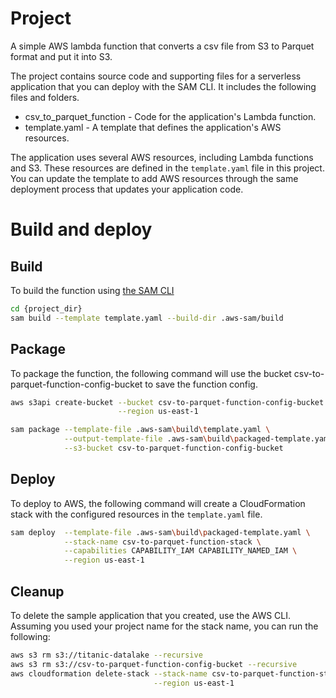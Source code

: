 # Project

A simple AWS lambda function that converts a csv file from S3 to Parquet format and put it into S3.

The project contains source code and supporting files for a serverless application that you can deploy with the SAM CLI. It includes the following files and folders.

- csv_to_parquet_function - Code for the application's Lambda function.
- template.yaml - A template that defines the application's AWS resources.

The application uses several AWS resources, including Lambda functions and S3. These resources are defined in the `template.yaml` file in this project. You can update the template to add AWS resources through the same deployment process that updates your application code.


# Build and deploy

## Build
To build the function using [the SAM CLI](https://docs.aws.amazon.com/serverless-application-model/latest/developerguide/serverless-sam-cli-install.html)

```bash
cd {project_dir}
sam build --template template.yaml --build-dir .aws-sam/build
```

## Package
To package the function, the following command will use the bucket csv-to-parquet-function-config-bucket to save the function config. 


```bash
aws s3api create-bucket --bucket csv-to-parquet-function-config-bucket \
                        --region us-east-1

sam package --template-file .aws-sam\build\template.yaml \
            --output-template-file .aws-sam\build\packaged-template.yaml \
            --s3-bucket csv-to-parquet-function-config-bucket
```

## Deploy
To deploy to AWS, the following command will create a CloudFormation stack with the configured resources in the `template.yaml` file.

```bash
sam deploy  --template-file .aws-sam\build\packaged-template.yaml \
            --stack-name csv-to-parquet-function-stack \
            --capabilities CAPABILITY_IAM CAPABILITY_NAMED_IAM \
            --region us-east-1
```

## Cleanup

To delete the sample application that you created, use the AWS CLI. Assuming you used your project name for the stack name, you can run the following:

```bash
aws s3 rm s3://titanic-datalake --recursive
aws s3 rm s3://csv-to-parquet-function-config-bucket --recursive
aws cloudformation delete-stack --stack-name csv-to-parquet-function-stack \
                                --region us-east-1
```